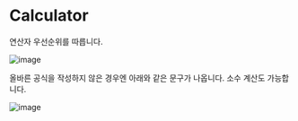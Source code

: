 # Calculator

연산자 우선순위를 따릅니다.

![image](https://github.com/ParkDH0809/Calculator/assets/99964675/1e915eea-65a9-4ad9-821a-23a72bc2068e)




올바른 공식을 작성하지 않은 경우엔 아래와 같은 문구가 나옵니다.  소수 계산도 가능합니다.

![image](https://github.com/ParkDH0809/Calculator/assets/99964675/d202adaa-16db-4bba-a6ed-849af1a6395b)


